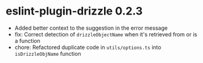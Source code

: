 # eslint-plugin-drizzle 0.2.3

- Added better context to the suggestion in the error message
- fix: Correct detection of `drizzleObjectName` when it's retrieved from or is a function
- chore: Refactored duplicate code in `utils/options.ts` into `isDrizzleObjName` function